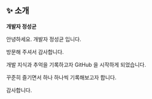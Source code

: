 ## ✨ 소개

**개발자 정성균**

안녕하세요. 개발자 정성균 입니다.

방문해 주셔서 감사합니다.

개발 지식과 추억을 기록하고자 GitHub 을 시작하게 되었습니다.

꾸준히 즐기면서 하나 하나씩 기록해보고자 합니다.

감사합니다.

